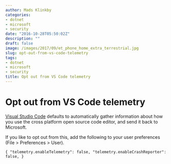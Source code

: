 ```yaml
---
author: Mads Klinkby
categories:
- dotnet
- microsoft
- security
date: "2016-10-28T05:50:02Z"
description: ""
draft: false
image: /images/2017/09/et_phone_home_extra_terrestrial.jpg
slug: opt-out-from-vs-code-telemetry
tags:
- dotnet
- microsoft
- security
title: Opt out from VS Code telemetry
---
```


# Opt out from VS Code telemetry

[Visual Studio Code](https://code.visualstudio.com/) defaults to automatically gather information about how you use the cross platform open source code editor, and send it back to Microsoft. 

If you like to opt out from this, add the following to your user preferences (File > Preferences > User).

`{
    "telemetry.enableTelemetry": false,
    "telemetry.enableCrashReporter": false,
}`

